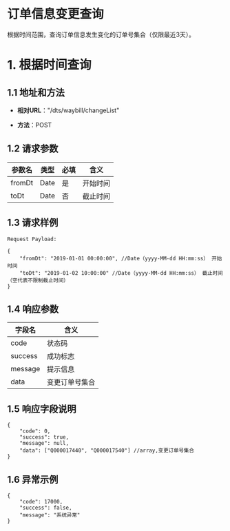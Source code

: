 # 订单信息变更查询 #

根据时间范围，查询订单信息发生变化的订单号集合（仅限最近3天）。


# 1. 根据时间查询 #

## 1.1 地址和方法 ##

* **相对URL**："/dts/waybill/changeList"

* **方法**：POST

## 1.2 请求参数 ##
参数名 | 类型 | 必填 | 含义 
-----|-----|-----|-----
fromDt | Date | 是 | 开始时间 
toDt | Date | 否 | 截止时间 

## 1.3 请求样例 ##
```
Request Payload:

{
    "fromDt": "2019-01-01 00:00:00", //Date（yyyy-MM-dd HH:mm:ss） 开始时间 
    "toDt": "2019-01-02 10:00:00" //Date（yyyy-MM-dd HH:mm:ss） 截止时间（空代表不限制截止时间）
}
```

## 1.4 响应参数 ##

字段名 |含义
-----|-----
code | 状态码
success | 成功标志
message | 提示信息
data | 变更订单号集合

## 1.5 响应字段说明 ##
```
{
    "code": 0,
    "success": true,
    "message": null,
    "data": ["Q000017440", "Q000017540"] //array,变更订单号集合
}
```
## 1.6 异常示例 ##


```
{
    "code": 17000,
    "success": false,
    "message": "系统异常"
}
```
